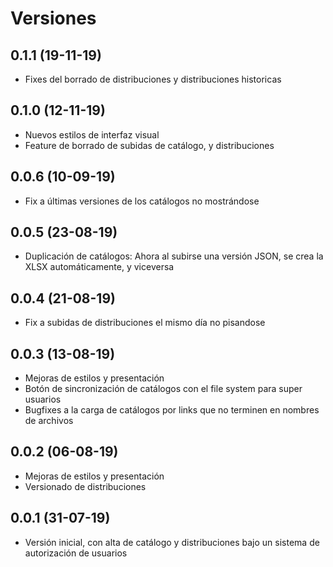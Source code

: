 Versiones
=========
0.1.1 (19-11-19)
-------------------

- Fixes del borrado de distribuciones y distribuciones historicas

0.1.0 (12-11-19)
-------------------

- Nuevos estilos de interfaz visual
- Feature de borrado de subidas de catálogo, y distribuciones

0.0.6 (10-09-19)
-------------------

* Fix a últimas versiones de los catálogos no mostrándose


0.0.5 (23-08-19)
-------------------

* Duplicación de catálogos: Ahora al subirse una versión JSON, se crea la XLSX automáticamente, y viceversa


0.0.4 (21-08-19)
-------------------

* Fix a subidas de distribuciones el mismo día no pisandose


0.0.3 (13-08-19)
-------------------

* Mejoras de estilos y presentación
* Botón de sincronización de catálogos con el file system para super usuarios
* Bugfixes a la carga de catálogos por links que no terminen en nombres de archivos


0.0.2 (06-08-19)
-------------------

* Mejoras de estilos y presentación
* Versionado de distribuciones


0.0.1 (31-07-19)
-------------------

* Versión inicial, con alta de catálogo y distribuciones bajo un sistema de autorización de usuarios
